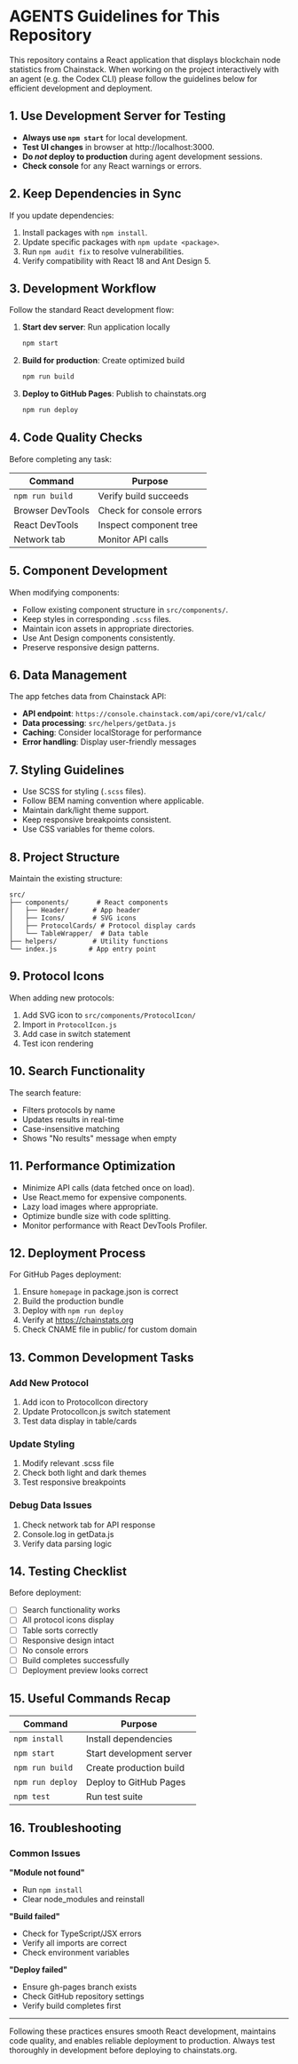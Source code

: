 # AGENTS Guidelines for This Repository

This repository contains a React application that displays blockchain node statistics from Chainstack. When working on the project interactively with an agent (e.g. the Codex CLI) please follow the guidelines below for efficient development and deployment.

## 1. Use Development Server for Testing

* **Always use `npm start`** for local development.
* **Test UI changes** in browser at http://localhost:3000.
* **Do _not_ deploy to production** during agent development sessions.
* **Check console** for any React warnings or errors.

## 2. Keep Dependencies in Sync

If you update dependencies:

1. Install packages with `npm install`.
2. Update specific packages with `npm update <package>`.
3. Run `npm audit fix` to resolve vulnerabilities.
4. Verify compatibility with React 18 and Ant Design 5.

## 3. Development Workflow

Follow the standard React development flow:

1. **Start dev server**: Run application locally
   ```bash
   npm start
   ```

2. **Build for production**: Create optimized build
   ```bash
   npm run build
   ```

3. **Deploy to GitHub Pages**: Publish to chainstats.org
   ```bash
   npm run deploy
   ```

## 4. Code Quality Checks

Before completing any task:

| Command | Purpose |
| ------- | ------- |
| `npm run build` | Verify build succeeds |
| Browser DevTools | Check for console errors |
| React DevTools | Inspect component tree |
| Network tab | Monitor API calls |

## 5. Component Development

When modifying components:

* Follow existing component structure in `src/components/`.
* Keep styles in corresponding `.scss` files.
* Maintain icon assets in appropriate directories.
* Use Ant Design components consistently.
* Preserve responsive design patterns.

## 6. Data Management

The app fetches data from Chainstack API:

* **API endpoint**: `https://console.chainstack.com/api/core/v1/calc/`
* **Data processing**: `src/helpers/getData.js`
* **Caching**: Consider localStorage for performance
* **Error handling**: Display user-friendly messages

## 7. Styling Guidelines

* Use SCSS for styling (`.scss` files).
* Follow BEM naming convention where applicable.
* Maintain dark/light theme support.
* Keep responsive breakpoints consistent.
* Use CSS variables for theme colors.

## 8. Project Structure

Maintain the existing structure:

```
src/
├── components/       # React components
│   ├── Header/      # App header
│   ├── Icons/       # SVG icons
│   ├── ProtocolCards/ # Protocol display cards
│   └── TableWrapper/  # Data table
├── helpers/         # Utility functions
└── index.js        # App entry point
```

## 9. Protocol Icons

When adding new protocols:

1. Add SVG icon to `src/components/ProtocolIcon/`
2. Import in `ProtocolIcon.js`
3. Add case in switch statement
4. Test icon rendering

## 10. Search Functionality

The search feature:
* Filters protocols by name
* Updates results in real-time
* Case-insensitive matching
* Shows "No results" message when empty

## 11. Performance Optimization

* Minimize API calls (data fetched once on load).
* Use React.memo for expensive components.
* Lazy load images where appropriate.
* Optimize bundle size with code splitting.
* Monitor performance with React DevTools Profiler.

## 12. Deployment Process

For GitHub Pages deployment:

1. Ensure `homepage` in package.json is correct
2. Build the production bundle
3. Deploy with `npm run deploy`
4. Verify at https://chainstats.org
5. Check CNAME file in public/ for custom domain

## 13. Common Development Tasks

### Add New Protocol
1. Add icon to ProtocolIcon directory
2. Update ProtocolIcon.js switch statement
3. Test data display in table/cards

### Update Styling
1. Modify relevant .scss file
2. Check both light and dark themes
3. Test responsive breakpoints

### Debug Data Issues
1. Check network tab for API response
2. Console.log in getData.js
3. Verify data parsing logic

## 14. Testing Checklist

Before deployment:

- [ ] Search functionality works
- [ ] All protocol icons display
- [ ] Table sorts correctly
- [ ] Responsive design intact
- [ ] No console errors
- [ ] Build completes successfully
- [ ] Deployment preview looks correct

## 15. Useful Commands Recap

| Command | Purpose |
| ------- | ------- |
| `npm install` | Install dependencies |
| `npm start` | Start development server |
| `npm run build` | Create production build |
| `npm run deploy` | Deploy to GitHub Pages |
| `npm test` | Run test suite |

## 16. Troubleshooting

### Common Issues

**"Module not found"**
- Run `npm install`
- Clear node_modules and reinstall

**"Build failed"**
- Check for TypeScript/JSX errors
- Verify all imports are correct
- Check environment variables

**"Deploy failed"**
- Ensure gh-pages branch exists
- Check GitHub repository settings
- Verify build completes first

---

Following these practices ensures smooth React development, maintains code quality, and enables reliable deployment to production. Always test thoroughly in development before deploying to chainstats.org.